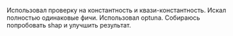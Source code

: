 Использовал проверку на константность и квази-константность.
Искал полностью одинаковые фичи.
Использовал optuna.
Собираюсь попробовать shap и улучшить результат.
